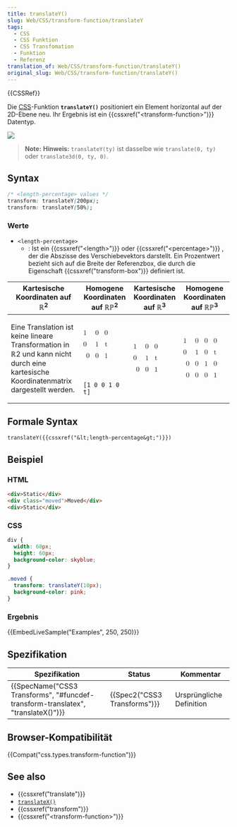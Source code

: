 ```yaml
---
title: translateY()
slug: Web/CSS/transform-function/translateY
tags:
  - CSS
  - CSS Funktion
  - CSS Transfomation
  - Funktion
  - Referenz
translation_of: Web/CSS/transform-function/translateY()
original_slug: Web/CSS/transform-function/translateY()
---
```

{{CSSRef}}

Die [CSS](/de/docs/Web/CSS)-Funktion **`translateY()`** positioniert ein Element horizontal auf der 2D-Ebene neu. Ihr Ergebnis ist ein {{cssxref("&lt;transform-function&gt;")}} Datentyp.

![](https://mdn.mozillademos.org/files/12125/translateY.png)

> **Note:** **Hinweis:** `translateY(ty)` ist dasselbe wie `translate(0, ty)` oder `translate3d(0, ty, 0)`.

## Syntax

```css
/* <length-percentage> values */
transform: translateY(200px);
transform: translateY(50%);
```

### Werte

- `<length-percentage>`
  - : Ist ein {{cssxref("&lt;length&gt;")}} oder {{cssxref("&lt;percentage&gt;")}} , der die Abszisse des Verschiebevektors darstellt. Ein Prozentwert bezieht sich auf die Breite der Referenzbox, die durch die Eigenschaft {{cssxref("transform-box")}} definiert ist.

<table class="standard-table">
  <thead>
    <tr>
      <th scope="col">Kartesische Koordinaten auf ℝ<sup>2</sup></th>
      <th scope="col">Homogene Koordinaten auf ℝℙ<sup>2</sup></th>
      <th scope="col">Kartesische Koordinaten auf ℝ<sup>3</sup></th>
      <th scope="col">Homogene Koordinaten auf ℝℙ<sup>3</sup></th>
    </tr>
  </thead>
  <tbody>
    <tr>
      <td colspan="1" rowspan="2">
        <p>
          Eine Translation ist keine lineare Transformation in ℝ2 und kann nicht
          durch eine kartesische Koordinatenmatrix dargestellt werden.
        </p>
      </td>
      <td>
        <math
          ><mfenced
            ><mtable
              ><mtr>1<mtd>0</mtd><mtd>0</mtd></mtr
              ><mtr>0<mtd>1</mtd><mtd>t</mtd></mtr
              ><mtr><mtd>0</mtd><mtd>0</mtd><mtd>1</mtd></mtr></mtable
            ></mfenced
          ></math
        >
      </td>
      <td colspan="1" rowspan="2">
        <math
          ><math
            ><mfenced
              ><mtable
                ><mtr>1<mtd>0</mtd><mtd>0</mtd></mtr
                ><mtr>0<mtd>1</mtd><mtd>t</mtd></mtr
                ><mtr><mtd>0</mtd><mtd>0</mtd><mtd>1</mtd></mtr></mtable
              ></mfenced
            ></math
          ></math
        >
      </td>
      <td colspan="1" rowspan="2">
        <math
          ><mfenced
            ><mtable
              ><mtr>1<mtd>0</mtd><mtd>0</mtd><mtd>0</mtd></mtr
              ><mtr>0<mtd>1</mtd><mtd>0</mtd><mtd>t</mtd></mtr
              ><mtr><mtd>0</mtd><mtd>0</mtd><mtd>1</mtd><mtd>0</mtd></mtr
              ><mtr
                ><mtd>0</mtd><mtd>0</mtd><mtd>0</mtd><mtd>1</mtd></mtr
              ></mtable
            ></mfenced
          ></math
        >
      </td>
    </tr>
    <tr>
      <td><code>[1 0 0 1 0 t]</code></td>
    </tr>
  </tbody>
</table>

## Formale Syntax

    translateY({{cssxref("&lt;length-percentage&gt;")}})

## Beispiel

### HTML

```html
<div>Static</div>
<div class="moved">Moved</div>
<div>Static</div>
```

### CSS

```css
div {
  width: 60px;
  height: 60px;
  background-color: skyblue;
}

.moved {
  transform: translateY(10px);
  background-color: pink;
}
```

### Ergebnis

{{EmbedLiveSample("Examples", 250, 250)}}

## Spezifikation

| Spezifikation                                                                                                | Status                               | Kommentar                |
| ------------------------------------------------------------------------------------------------------------ | ------------------------------------ | ------------------------ |
| {{SpecName("CSS3 Transforms", "#funcdef-transform-translatex", "translateX()")}} | {{Spec2("CSS3 Transforms")}} | Ursprüngliche Definition |

## Browser-Kompatibilität

{{Compat("css.types.transform-function")}}

## See also

- {{cssxref("translate")}}
- [`translateX()`](/de/docs/Web/CSS/transform-function/translateX)
- {{cssxref("transform")}}
- {{cssxref("&lt;transform-function&gt;")}}
